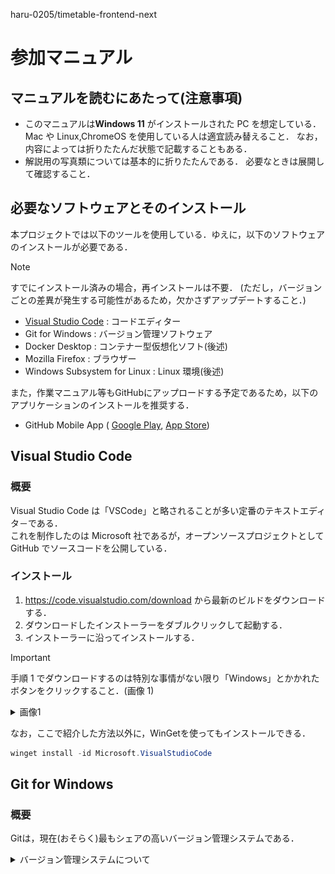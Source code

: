 haru-0205/timetable-frontend-next

# 参加マニュアル

## マニュアルを読むにあたって(注意事項)

- このマニュアルは**Windows 11** がインストールされた PC を想定している．
  Mac や Linux,ChromeOS を使用している人は適宜読み替えること．
  なお，内容によっては折りたたんだ状態で記載することもある．
- 解説用の写真類については基本的に折りたたんである．
  必要なときは展開して確認すること．

## 必要なソフトウェアとそのインストール

本プロジェクトでは以下のツールを使用している．ゆえに，以下のソフトウェアのインストールが必要である．

> [!NOTE]
> すでにインストール済みの場合，再インストールは不要．
> (ただし，バージョンごとの差異が発生する可能性があるため，欠かさずアップデートすること．)

- [Visual Studio Code](#visual-studio-code) : コードエディター
- Git for Windows : バージョン管理ソフトウェア
- Docker Desktop : コンテナー型仮想化ソフト(後述)
- Mozilla Firefox : ブラウザー
- Windows Subsystem for Linux : Linux 環境(後述)

また，作業マニュアル等もGitHubにアップロードする予定であるため，以下のアプリケーションのインストールを推奨する．

- GitHub Mobile App (
[Google Play](https://play.google.com/store/apps/details?id=com.github.android&pcampaignid=web_share),
[App Store](https://apps.apple.com/jp/app/github/id1477376905))

## Visual Studio Code

### 概要

Visual Studio Code は「VSCode」と略されることが多い定番のテキストエディタ－である．  
これを制作したのは Microsoft 社であるが，オープンソースプロジェクトとして GitHub でソースコードを公開している．

### インストール

1. https://code.visualstudio.com/download から最新のビルドをダウンロードする．
2. ダウンロードしたインストーラーをダブルクリックして起動する．
3. インストーラーに沿ってインストールする．

> [!IMPORTANT]
> 手順 1 でダウンロードするのは特別な事情がない限り「Windows」とかかれたボタンをクリックすること．(画像 1)

 <details>
 <summary>画像1</summary>
   
   ![picture1](./pictures/onboading/vscode-dl.png) 
 
 </details>

 なお，ここで紹介した方法以外に，WinGetを使ってもインストールできる．  
 ```powershell
winget install -id Microsoft.VisualStudioCode
```

## Git for Windows

### 概要

Gitは，現在(おそらく)最もシェアの高いバージョン管理システムである．

<details>
  <summary>バージョン管理システムについて</summary>
  
  バージョン管理システムは，**「いつ」「誰が」「どのファイルを」「どのように」変更したのかを記録**し， **必要に応じて変更前の状態に戻したり**，**1つのプロジェクトから分岐して別々に作業したり**,**それらを統合したりできる便利なシステム**である．  
  バージョン管理システムの筆頭はやはり「Git」であろう．  
  GitはLinuxの創始者でもあるLinus Torvalds氏によって作成された分散型バージョン管理システムである．  
 本プロジェクトでも例にもれずGitを採用する．  
  「Gitは**分散型**バージョン管理システム」と先述したが，分散型バージョン管理システムと対偶をなすのがSubversionなどに代表される「**集中型**バージョン管理システム」である．  
  **分散型**バージョン管理システムは**集中型**バージョン管理システムの欠点を解決すべく生まれた．  
  **集中型**バージョン管理システムでは，データは1つのサーバー上にあり，作業者は**必要なファイルだけ**をダウンロードして作業し，作業が完了したらサーバーにアップロードをする，というシステムである．このシステムの最大の欠点として，「サーバーが落ちると開発がストップする」ということが挙げられる．  
  一方，**分散型**バージョン管理システムは，作業者は**リポジトリのローカルコピー**を作成し，**適宜ローカルリポジトリをアップデートしながら**作業する形式である．こうすれば，必要なデータはすべて各作業者の手元にあるので万一サーバーが落ちても開発が止まらない．  
  Gitの細かい使い方については後日講習を行う．
  
</details>
